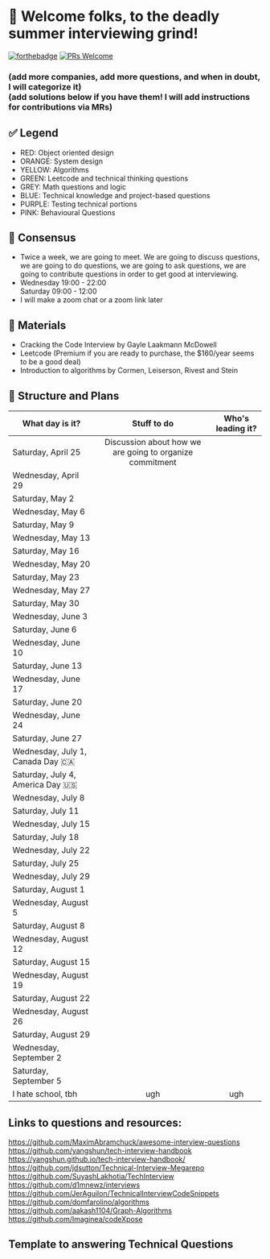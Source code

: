 # 👔 Welcome folks, to the deadly summer interviewing grind!
[![forthebadge](http://forthebadge.com/images/badges/built-with-love.svg)](http://forthebadge.com)
[![PRs Welcome](https://img.shields.io/badge/PRs-welcome-brightgreen.svg?style=shields)](http://makeapullrequest.com)

### (add more companies, add more questions, and when in doubt, I will categorize it) <br/> (add solutions below if you have them! I will add instructions for contributions via MRs)

## ✅ Legend 
  * RED: Object oriented design 
  * ORANGE: System design
  * YELLOW: Algorithms 
  * GREEN: Leetcode and technical thinking questions 
  * GREY: Math questions and logic 
  * BLUE: Technical knowledge and project-based questions
  * PURPLE: Testing technical portions 
  * PINK: Behavioural Questions

## 🔔 Consensus
  * Twice a week, we are going to meet. We are going to discuss questions, we are going to do questions, we             are going to ask questions, we are going to contribute questions in order to get good at interviewing.
  * Wednesday 19:00 - 22:00 <br/>
    Saturday      09:00 - 12:00
  * I will make a zoom chat or a zoom link later
  
## 📗 Materials
  * Cracking the Code Interview by Gayle Laakmann McDowell
  * Leetcode (Premium if you are ready to purchase, the $160/year seems to be a good deal)
  * Introduction to algorithms by Cormen, Leiserson, Rivest and Stein
  
## 📅 Structure and Plans 
| What day is it?| Stuff to do   | Who's leading it?  |
| ------------- |:-------------:|:-----:|
| Saturday, April 25     | Discussion about how we are going to organize commitment |  |
| Wednesday, April 29      |       |    |
| Saturday, May 2     |  |  |
| Wednesday, May 6      |       |    |
| Saturday, May 9     |  |  |
| Wednesday, May 13      |       |    |
| Saturday, May 16     |  |  |
| Wednesday, May 20      |       |    |
| Saturday, May 23     |  |  |
| Wednesday, May 27      |       |    |
| Saturday, May 30     |  |  |
| Wednesday, June 3     |  |  |
| Saturday, June 6      |       |    |
| Wednesday, June 10     |  |  |
| Saturday, June 13      |       |    |
| Wednesday, June 17     |  |  |
| Saturday, June 20      |       |    |
| Wednesday, June 24     |  |  |
| Saturday, June 27      |       |    |
| Wednesday, July 1, Canada Day 🇨🇦   |       |    |
| Saturday, July 4, America Day 🇺🇸 | |  |
| Wednesday, July 8     |  |  |
| Saturday, July 11      |       |    |
| Wednesday, July 15     |  |  |
| Saturday, July 18      |       |    |
| Wednesday, July 22     |  |  |
| Saturday, July 25      |       |    |
| Wednesday, July 29     |  |  |
| Saturday, August 1     |  |  |
| Wednesday, August 5      |       |    |
| Saturday, August 8     |  |  |
| Wednesday, August 12      |       |    |
| Saturday, August 15     |  |  |
| Wednesday, August 19      |       |    |
| Saturday, August 22     |  |  |
| Wednesday, August 26      |       |    |
| Saturday, August 29     |  |  |
| Wednesday, September 2     |  |  |
| Saturday, September 5      |       |    |
|I hate school, tbh| ugh | ugh|

## Links to questions and resources: 
https://github.com/MaximAbramchuck/awesome-interview-questions
https://github.com/yangshun/tech-interview-handbook
https://yangshun.github.io/tech-interview-handbook/
https://github.com/jdsutton/Technical-Interview-Megarepo
https://github.com/SuyashLakhotia/TechInterview
https://github.com/d1mnewz/interviews
https://github.com/JerAguilon/TechnicalInterviewCodeSnippets
https://github.com/domfarolino/algorithms
https://github.com/aakash1104/Graph-Algorithms
https://github.com/Imaginea/codeXpose



## Template to answering Technical Questions

